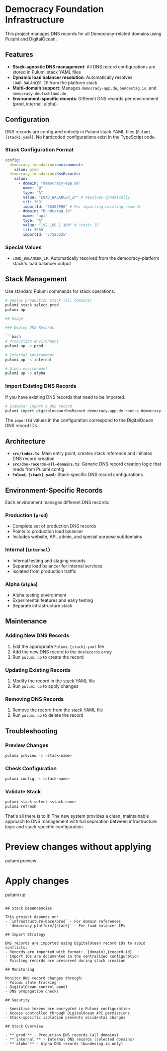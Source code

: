 # Democracy Foundation Infrastructure

This project manages DNS records for all Democracy-related domains using Pulumi and DigitalOcean.

## Features

- **Stack-agnostic DNS management**: All DNS record configurations are stored in Pulumi stack YAML files
- **Dynamic load balancer resolution**: Automatically resolves `LOAD_BALANCER_IP` from the platform stack
- **Multi-domain support**: Manages `democracy-app.de`, `bundestag.io`, and `democracy-deutschland.de`
- **Environment-specific records**: Different DNS records per environment (prod, internal, alpha)

## Configuration

DNS records are configured entirely in Pulumi stack YAML files (`Pulumi.{stack}.yaml`). No hardcoded configurations exist in the TypeScript code.

### Stack Configuration Format

```yaml
config:
  democracy-foundation:environment:
    value: prod
  democracy-foundation:dnsRecords:
    value:
      - domain: "democracy-app.de"
        name: "@"
        type: "A"
        value: "LOAD_BALANCER_IP" # Resolves dynamically
        ttl: 3601
        importId: "55307990" # For importing existing records
      - domain: "bundestag.io"
        name: "api"
        type: "A"
        value: "192.168.1.100" # Static IP
        ttl: 3600
        importId: "57525525"
```

### Special Values

- `LOAD_BALANCER_IP`: Automatically resolved from the democracy-platform stack's load balancer output

## Stack Management

Use standard Pulumi commands for stack operations:

````bash
# Deploy production stack (all domains)
pulumi stack select prod
pulumi up

## Usage

### Deploy DNS Records

```bash
# Production environment
pulumi up -s prod

# Internal environment
pulumi up -s internal

# Alpha environment
pulumi up -s alpha
````

### Import Existing DNS Records

If you have existing DNS records that need to be imported:

```bash
# Example: Import a DNS record
pulumi import digitalocean:DnsRecord democracy-app-de-root-a democracy-app.de,55307990
```

The `importId` values in the configuration correspond to the DigitalOcean DNS record IDs.

## Architecture

- **`src/index.ts`**: Main entry point, creates stack reference and initiates DNS record creation
- **`src/dns-records-all-domains.ts`**: Generic DNS record creation logic that reads from Pulumi config
- **`Pulumi.{stack}.yaml`**: Stack-specific DNS record configurations

## Environment-Specific Records

Each environment manages different DNS records:

### Production (`prod`)

- Complete set of production DNS records
- Points to production load balancer
- Includes website, API, admin, and special purpose subdomains

### Internal (`internal`)

- Internal testing and staging records
- Separate load balancer for internal services
- Isolated from production traffic

### Alpha (`alpha`)

- Alpha testing environment
- Experimental features and early testing
- Separate infrastructure stack

## Maintenance

### Adding New DNS Records

1. Edit the appropriate `Pulumi.{stack}.yaml` file
2. Add the new DNS record to the `dnsRecords` array
3. Run `pulumi up` to create the record

### Updating Existing Records

1. Modify the record in the stack YAML file
2. Run `pulumi up` to apply changes

### Removing DNS Records

1. Remove the record from the stack YAML file
2. Run `pulumi up` to delete the record

## Troubleshooting

### Preview Changes

```bash
pulumi preview -s <stack-name>
```

### Check Configuration

```bash
pulumi config -s <stack-name>
```

### Validate Stack

```bash
pulumi stack select <stack-name>
pulumi refresh
```

That's all there is to it! The new system provides a clean, maintainable approach to DNS management with full separation between infrastructure logic and stack-specific configuration.

# Preview changes without applying

pulumi preview

# Apply changes

pulumi up

```

## Stack Dependencies

This project depends on:
- `infrastructure-base/prod` - For domain references
- `democracy-platform/{stack}` - For load balancer IPs

## Import Strategy

DNS records are imported using DigitalOcean record IDs to avoid conflicts:
- Records are imported with format: `{domain},{record-id}`
- Import IDs are documented in the centralized configuration
- Existing records are preserved during stack creation

## Monitoring

Monitor DNS record changes through:
- Pulumi state tracking
- DigitalOcean control panel
- DNS propagation checks

## Security

- Sensitive tokens are encrypted in Pulumi configuration
- Access controlled through DigitalOcean API permissions
- Stack-specific isolation prevents accidental changes

## Stack Overview

- **`prod`** - Production DNS records (all domains)
- **`internal`** - Internal DNS records (selected domains)
- **`alpha`** - Alpha DNS records (bundestag.io only)
```
